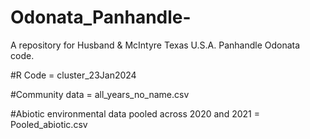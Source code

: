 # Odonata_Panhandle-
A repository for Husband &amp; McIntyre Texas U.S.A. Panhandle Odonata code. 

#R Code =
cluster_23Jan2024

#Community data =
all_years_no_name.csv

#Abiotic environmental data pooled across 2020 and 2021 = 
Pooled_abiotic.csv

